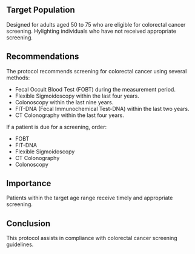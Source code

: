 ## Target Population
Designed for adults aged 50 to 75 who are eligible for colorectal cancer screening. Hylighting individuals who have not received appropriate screening.
## Recommendations
The protocol recommends screening for colorectal cancer using several methods:

 - Fecal Occult Blood Test (FOBT) during the measurement period.
 - Flexible Sigmoidoscopy within the last four years.
 - Colonoscopy within the last nine years.
 - FIT-DNA (Fecal Immunochemical Test-DNA) within the last two years.
 - CT Colonography within the last four years.

If a patient is due for a screening, order: 
 - FOBT
 - FIT-DNA
 - Flexible Sigmoidoscopy
 - CT Colonography
 - Colonoscopy
## Importance
Patients within the target age range receive timely and appropriate screening.
## Conclusion
This protocol assists in compliance with colorectal cancer screening guidelines.
